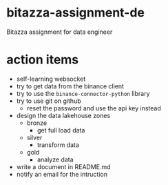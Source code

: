 # bitazza-assignment-de
Bitazza assignment for data engineer

# action items
- self-learning websocket
- try to get data from the binance client
- try to use the `binance-connector-python` library
- try to use git on github
    - reset the password and use the api key instead
- design the data lakehouse zones
    - bronze
        - get full load data
    - silver
        - transform data
    - gold
        - analyze data
- write a document in README.md
- notify an email for the intruction